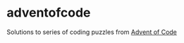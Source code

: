 # adventofcode
Solutions to series of coding puzzles from [Advent of Code](https://adventofcode.com/)
